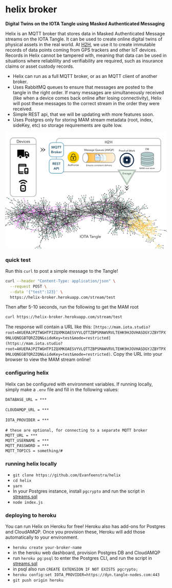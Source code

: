 # helix broker

**Digital Twins on the IOTA Tangle using Masked Authenticated Messaging**

Helix is an MQTT broker that stores data in Masked Authenticated Message streams on the IOTA Tangle. It can be used to create online digital twins of physical assets in the real world. At [H2H](http://h2h.ai), we use it to create immutable records of data points coming from GPS trackers and other IoT devices. Records in Helix cannot be tampered with, meaning that data can be used in situations where reliablility and verifiability are required, such as insurance claims or asset custody records.

- Helix can run as a full MQTT broker, or as an MQTT client of another broker.
- Uses RabbitMQ queues to ensure that messages are posted to the tangle in the right order. If many messages are simultaneously received (like when a device comes back online after losing connectivity), Helix will post these messages to the correct stream in the order they were received.
- Simple REST api, that we will be updating with more features soon.
- Uses Postgres only for storing MAM stream metadata (root, index, sideKey, etc) so storage requirements are quite low.

![helix broker](https://github.com/Evanfeenstra/helix/blob/master/helix-broker.png)

### quick test

Run this `curl` to post a simple message to the Tangle!
```bash
curl --header "Content-Type: application/json" \
  --request POST \
  --data '{"test":123}' \
  https://helix-broker.herokuapp.com/stream/test 
```
Then after 5-10 seconds, run the following to get the MAM root
```bash
curl https://helix-broker.herokuapp.com/stream/test 
```
The response will contain a URL like this: `[https://mam.iota.studio?root=AKUERAJPZTWGHTPIZQXMKOAESVYVLQTTZBPSMAWVRVLTEHK9HJOVHASDGYJZBYTPX9NLUQNEGBTQRZZQN&sideKey=test&mode=restricted](https://mam.iota.studio?root=AKUERAJPZTWGHTPIZQXMKOAESVYVLQTTZBPSMAWVRVLTEHK9HJOVHASDGYJZBYTPX9NLUQNEGBTQRZZQN&sideKey=test&mode=restricted)`. Copy the URL into your browser to view the MAM stream online!

### configuring helix

Helix can be configured with environment variables. If running locally, simply make a `.env` file and fill in the following values:
```
DATABASE_URL = ***

CLOUDAMQP_URL = ***

IOTA_PROVIDER = ***

# these are optional, for connecting to a separate MQTT broker
MQTT_URL = ***
MQTT_USERNAME = ***
MQTT_PASSWORD = ***
MQTT_TOPICS = something/#
```

### running helix locally

- `git clone https://github.com/Evanfeenstra/helix`
- `cd helix`
- `yarn`
- In your Postgres instance, install `pgcrypto` and run the script in [streams.sql](https://github.com/Evanfeenstra/helix/blob/master/streams.sql)
- `node index.js`

### deploying to heroku

You can run Helix on Heroku for free! Heroku also has add-ons for Postgres and CloudAMQP. Once you provision these, Heroku will add those automatically to your environment.

- `heroku create your-broker-name`
- in the heroku web dashboard, provision Postgres DB and CloudAMQP
- run `heroku pg:psql` to enter the Postgres CLI, and run the script in [streams.sql](https://github.com/Evanfeenstra/helix/blob/master/streams.sql)
- in psql also run `CREATE EXTENSION IF NOT EXISTS pgcrypto;`
- `heroku config:set IOTA_PROVIDER=https://dyn.tangle-nodes.com:443`
- `git push origin heroku`